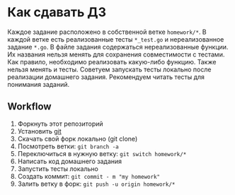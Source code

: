 # Как сдавать ДЗ

Каждое задание расположено в собственной ветке `homework/*`. В каждой ветке есть реализованные тесты `*_test.go` и нереализованное задание `*.go`. В файле задания содержаться нереализованные функции. Их названия нельзя менять для сохранения совместимости с тестами. Как правило, необходимо реализовать какую-либо функцию. Также нельзя менять и тесты. Советуем запускать тесты локально после реализации домашнего задания. Рекомендуем читать тесты для понимания заданий.

## Workflow

1. Форкнуть этот репозиторий
2. Установить [git](https://git-scm.com/)
3. Скачать свой форк локально (git clone)
4. Посмотреть ветки: `git branch -a`
5. Переключиться в нужную ветку: `git switch homework/*`
6. Написать код домашнего задания
7. Запустить тесты локально
8. Создать коммит: `git commit - m "my homework"`
9. Залить ветку в форк: `git push -u origin homework/*`